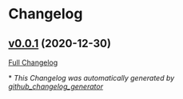 # Changelog

## [v0.0.1](https://github.com/Kryptos-Team/config-parser/tree/v0.0.1) (2020-12-30)

[Full Changelog](https://github.com/Kryptos-Team/config-parser/compare/3f46458033c1c5b370475c2ef40c045d8f9a0cb3...v0.0.1)



\* *This Changelog was automatically generated by [github_changelog_generator](https://github.com/github-changelog-generator/github-changelog-generator)*
